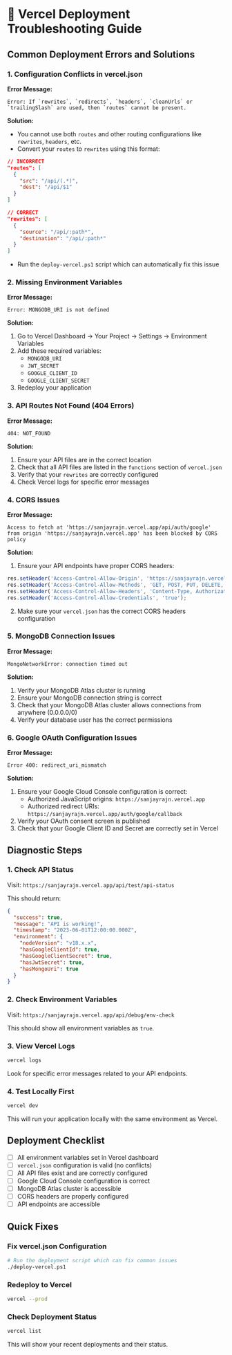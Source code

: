 # 🔧 Vercel Deployment Troubleshooting Guide

## Common Deployment Errors and Solutions

### 1. Configuration Conflicts in vercel.json

**Error Message:**
```
Error: If `rewrites`, `redirects`, `headers`, `cleanUrls` or `trailingSlash` are used, then `routes` cannot be present.
```

**Solution:**
- You cannot use both `routes` and other routing configurations like `rewrites`, `headers`, etc.
- Convert your `routes` to `rewrites` using this format:

```json
// INCORRECT
"routes": [
  {
    "src": "/api/(.*)",
    "dest": "/api/$1"
  }
]

// CORRECT
"rewrites": [
  {
    "source": "/api/:path*",
    "destination": "/api/:path*"
  }
]
```

- Run the `deploy-vercel.ps1` script which can automatically fix this issue

### 2. Missing Environment Variables

**Error Message:**
```
Error: MONGODB_URI is not defined
```

**Solution:**
1. Go to Vercel Dashboard → Your Project → Settings → Environment Variables
2. Add these required variables:
   - `MONGODB_URI`
   - `JWT_SECRET`
   - `GOOGLE_CLIENT_ID`
   - `GOOGLE_CLIENT_SECRET`
3. Redeploy your application

### 3. API Routes Not Found (404 Errors)

**Error Message:**
```
404: NOT_FOUND
```

**Solution:**
1. Ensure your API files are in the correct location
2. Check that all API files are listed in the `functions` section of `vercel.json`
3. Verify that your `rewrites` are correctly configured
4. Check Vercel logs for specific error messages

### 4. CORS Issues

**Error Message:**
```
Access to fetch at 'https://sanjayrajn.vercel.app/api/auth/google' from origin 'https://sanjayrajn.vercel.app' has been blocked by CORS policy
```

**Solution:**
1. Ensure your API endpoints have proper CORS headers:
```javascript
res.setHeader('Access-Control-Allow-Origin', 'https://sanjayrajn.vercel.app');
res.setHeader('Access-Control-Allow-Methods', 'GET, POST, PUT, DELETE, OPTIONS');
res.setHeader('Access-Control-Allow-Headers', 'Content-Type, Authorization');
res.setHeader('Access-Control-Allow-Credentials', 'true');
```

2. Make sure your `vercel.json` has the correct CORS headers configuration

### 5. MongoDB Connection Issues

**Error Message:**
```
MongoNetworkError: connection timed out
```

**Solution:**
1. Verify your MongoDB Atlas cluster is running
2. Ensure your MongoDB connection string is correct
3. Check that your MongoDB Atlas cluster allows connections from anywhere (0.0.0.0/0)
4. Verify your database user has the correct permissions

### 6. Google OAuth Configuration Issues

**Error Message:**
```
Error 400: redirect_uri_mismatch
```

**Solution:**
1. Ensure your Google Cloud Console configuration is correct:
   - Authorized JavaScript origins: `https://sanjayrajn.vercel.app`
   - Authorized redirect URIs: `https://sanjayrajn.vercel.app/auth/google/callback`
2. Verify your OAuth consent screen is published
3. Check that your Google Client ID and Secret are correctly set in Vercel

## Diagnostic Steps

### 1. Check API Status
Visit: `https://sanjayrajn.vercel.app/api/test/api-status`

This should return:
```json
{
  "success": true,
  "message": "API is working!",
  "timestamp": "2023-06-01T12:00:00.000Z",
  "environment": {
    "nodeVersion": "v18.x.x",
    "hasGoogleClientId": true,
    "hasGoogleClientSecret": true,
    "hasJwtSecret": true,
    "hasMongoUri": true
  }
}
```

### 2. Check Environment Variables
Visit: `https://sanjayrajn.vercel.app/api/debug/env-check`

This should show all environment variables as `true`.

### 3. View Vercel Logs
```bash
vercel logs
```

Look for specific error messages related to your API endpoints.

### 4. Test Locally First
```bash
vercel dev
```

This will run your application locally with the same environment as Vercel.

## Deployment Checklist

- [ ] All environment variables set in Vercel dashboard
- [ ] `vercel.json` configuration is valid (no conflicts)
- [ ] All API files exist and are correctly configured
- [ ] Google Cloud Console configuration is correct
- [ ] MongoDB Atlas cluster is accessible
- [ ] CORS headers are properly configured
- [ ] API endpoints are accessible

## Quick Fixes

### Fix vercel.json Configuration
```bash
# Run the deployment script which can fix common issues
./deploy-vercel.ps1
```

### Redeploy to Vercel
```bash
vercel --prod
```

### Check Deployment Status
```bash
vercel list
```

This will show your recent deployments and their status.